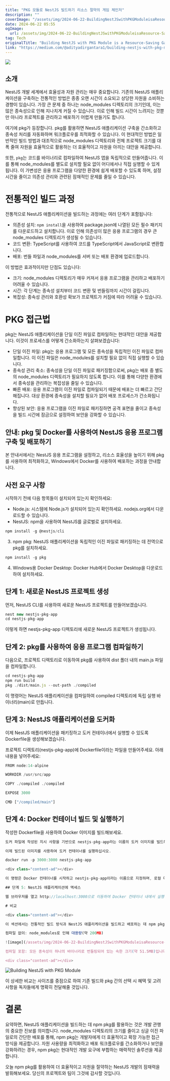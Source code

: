 ```yaml
---
title: "PKG 모듈로 NestJS 빌드하기 리소스 절약의 게임 체인저"
description: ""
coverImage: "/assets/img/2024-06-22-BuildingNestJSwithPKGModuleisaResource-SavingGameChanger_0.png"
date: 2024-06-22 05:55
ogImage: 
  url: /assets/img/2024-06-22-BuildingNestJSwithPKGModuleisaResource-SavingGameChanger_0.png
tag: Tech
originalTitle: "Building NestJS with PKG Module is a Resource-Saving Game Changer"
link: "https://medium.com/@adityadirgantara1/building-nestjs-with-pkg-module-is-a-resource-saving-game-changer-8674226c0fd4"
---
```



<img src="/assets/img/2024-06-22-BuildingNestJSwithPKGModuleisaResource-SavingGameChanger_0.png" />

## 소개

NestJS 개발 세계에서 효율성과 자원 관리는 매우 중요합니다. 기존의 NestJS 애플리케이션을 구축하는 전통적인 방법은 종종 오랜 시간이 소요되고 상당한 자원을 소비하는 경향이 있습니다. 가장 큰 문제 중 하나는 node_modules 디렉토리의 크기인데, 이는 많은 종속성으로 인해 지나치게 커질 수 있습니다. 이로 인해 빌드 시간이 느려지는 것뿐만 아니라 프로젝트를 관리하고 배포하기 어렵게 만들기도 합니다.

여기에 pkg가 등장합니다. pkg를 활용하면 NestJS 애플리케이션 구축을 간소화하고 종속성 처리를 자동화하며 워크플로우를 최적화할 수 있습니다. 이 현대적인 방법은 일반적인 빌드 방법과 대조적으로 node_modules 디렉토리와 전체 프로젝트 크기를 대폭 줄여 자원을 효율적으로 활용하는 더 효율적이고 자원을 아끼는 대안을 제공합니다.

<div class="content-ad"></div>

또한, `pkg`는 코드를 바이너리로 컴파일하여 NestJS 앱을 독립적으로 만들어줍니다. 이를 통해 node_modules를 별도로 설치할 필요 없이 어디에서나 직접 실행할 수 있게 됩니다. 이 가변성은 응용 프로그램을 다양한 환경에 쉽게 배포할 수 있도록 하며, 설정 시간을 줄이고 의존성 관리와 관련된 잠재적인 문제를 줄일 수 있습니다.

# 전통적인 빌드 과정

전통적으로 NestJS 애플리케이션을 빌드하는 과정에는 여러 단계가 포함됩니다:

- 의존성 설치: `npm install`을 사용하여 package.json에 나열된 모든 필수 패키지를 다운로드하고 설치합니다. 이로 인해 의존성이 많은 응용 프로그램의 경우 큰 node_modules 디렉토리가 생성될 수 있습니다.
- 코드 변환: TypeScript를 사용하여 코드를 TypeScript에서 JavaScript로 변환합니다.
- 배포: 번들 파일과 node_modules를 서버 또는 배포 환경에 업로드합니다.

<div class="content-ad"></div>

이 방법은 효과적이지만 단점도 있습니다:

- 크기: node_modules 디렉토리가 매우 커져서 응용 프로그램을 관리하고 배포하기 어려울 수 있습니다.
- 시간: 각 단계는 종속성 설치부터 코드 변환 및 번들링까지 시간이 걸립니다.
- 복잡성: 종속성 관리와 호환성 확보가 프로젝트가 커짐에 따라 어려울 수 있습니다.

# PKG 접근법

pkg는 NestJS 애플리케이션을 단일 이진 파일로 컴파일하는 현대적인 대안을 제공합니다. 이것이 프로세스를 어떻게 간소화하는지 살펴보겠습니다:

<div class="content-ad"></div>

- 단일 이진 파일: pkg는 응용 프로그램 및 모든 종속성을 독립적인 이진 파일로 컴파일합니다. 이 이진 파일은 node_modules를 설치할 필요 없이 직접 실행할 수 있습니다.
- 종속성 관리 축소: 종속성을 단일 이진 파일로 패키징함으로써, pkg는 배포 중 별도의 node_modules 디렉토리가 필요하지 않도록 합니다. 이를 통해 다양한 환경에서 종속성을 관리하는 복잡성을 줄일 수 있습니다.
- 빠른 배포: 응용 프로그램이 이진 파일로 컴파일되기 때문에 배포는 더 빠르고 간단해집니다. 대상 환경에 종속성을 설치할 필요가 없어 배포 프로세스가 간소화됩니다.
- 향상된 보안: 응용 프로그램을 이진 파일로 패키징하면 공격 표면을 줄이고 종속성을 빌드 시간에 잠금으로 설정하여 보안을 강화할 수 있습니다.

## 안내: pkg 및 Docker를 사용하여 NestJS 응용 프로그램 구축 및 배포하기

본 안내서에서는 NestJS 응용 프로그램을 설정하고, 리소스 효율성을 높이기 위해 pkg를 사용하여 최적화하고, Windows에서 Docker를 사용하여 배포하는 과정을 안내합니다.

## 사전 요구 사항

<div class="content-ad"></div>

시작하기 전에 다음 항목들이 설치되어 있는지 확인하세요:

- Node.js: 시스템에 Node.js가 설치되어 있는지 확인하세요. nodejs.org에서 다운로드할 수 있습니다.
- NestJS: npm을 사용하여 NestJS를 글로벌로 설치하세요.

```js
npm install -g @nestjs/cli
```

3. npm pkg: NestJS 애플리케이션을 독립적인 이진 파일로 패키징하는 데 전역으로 pkg를 설치하세요.

<div class="content-ad"></div>

```js
npm install -g pkg
```

4. Windows용 Docker Desktop: Docker Hub에서 Docker Desktop을 다운로드하여 설치하세요.

## 단계 1: 새로운 NestJS 프로젝트 생성

먼저, NestJS CLI를 사용하여 새로운 NestJS 프로젝트를 만들어보겠습니다.

<div class="content-ad"></div>

```js
nest new nestjs-pkg-app
cd nestjs-pkg-app
```

이렇게 하면 nestjs-pkg-app 디렉토리에 새로운 NestJS 프로젝트가 생성됩니다.

## 단계 2: pkg를 사용하여 응용 프로그램 컴파일하기

다음으로, 프로젝트 디렉토리로 이동하여 pkg를 사용하여 dist 폴더 내의 main.js 파일을 컴파일합니다.

<div class="content-ad"></div>

```js
cd nestjs-pkg-app
npm run build
pkg ./dist/main.js --out-path ./compiled
```

이 명령어는 NestJS 애플리케이션을 컴파일하여 compiled 디렉토리에 독립 실행 바이너리(main)로 만듭니다.

## 단계 3: NestJS 애플리케이션을 도커화

이제 NestJS 애플리케이션을 패키징하고 도커 컨테이너에서 실행할 수 있도록 Dockerfile을 생성해보겠습니다.

<div class="content-ad"></div>

프로젝트 디렉토리(nestjs-pkg-app)에 Dockerfile이라는 파일을 만들어주세요. 아래 내용을 넣어주세요:

```js
FROM node:14-alpine

WORKDIR /usr/src/app

COPY ./compiled ./compiled

EXPOSE 3000

CMD ["/compiled/main"]
```

## 단계 4: Docker 컨테이너 빌드 및 실행하기

작성한 Dockerfile을 사용하여 Docker 이미지를 빌드해보세요.

<div class="content-ad"></div>

```js
도커 파일에 작성된 지시 사항을 기반으로 nestjs-pkg-app라는 이름의 도커 이미지를 빌드하는 명령어입니다.

이제 빌드된 이미지를 사용하여 도커 컨테이너를 실행하십시오.

docker run -p 3000:3000 nestjs-pkg-app

<div class="content-ad"></div>

이 명령은 Docker 컨테이너를 시작하고 nestjs-pkg-app이라는 이름으로 지정하며, 로컬 머신의 포트 3000을 컨테이너 내부의 포트 3000에 매핑합니다.

## 단계 5: NestJS 애플리케이션에 액세스

웹 브라우저를 열고 http://localhost:3000으로 이동하여 Docker 컨테이너 내에서 실행 중인 NestJS 애플리케이션에 액세스하세요.

# 비교

<div class="content-ad"></div>

이 섹션에서는 전통적인 빌드 방식과 NestJS 애플리케이션을 빌드하고 배포하는 데 npm pkg를 사용하는 방법을 비교해보겠습니다.

컴파일 없이: node_modules로 인해 대용량(약 200MB)

![image](/assets/img/2024-06-22-BuildingNestJSwithPKGModuleisaResource-SavingGameChanger_1.png)

컴파일 포함: 모든 종속성이 하나의 바이너리로 번들링되어 있는 속한 크기(약 51.5MB)입니다.

<div class="content-ad"></div>

```
![Building NestJS with PKG Module](/assets/img/2024-06-22-BuildingNestJSwithPKGModuleisaResource-SavingGameChanger_2.png)

이 상세한 비교는 사이즈를 중점으로 하여 기존 빌드와 pkg 간의 선택 시 혜택 및 고려 사항을 독자들에게 명확히 전달해줄 것입니다.

# 결론

요약하면, NestJS 애플리케이션을 빌드하는 데 npm pkg를 활용하는 것은 개발 관행의 중요한 진보를 의미합니다. node_modules 디렉토리의 크기를 줄이고 싱글 이진 파일로의 간단한 배포를 통해, npm pkg는 개발자에게 더 효율적이고 확장 가능한 접근 방식을 제공합니다. 자원 사용량을 최적화하고 배포 워크플로우를 간소화하거나 보안을 강화하려는 경우, npm pkg는 현대적인 개발 요구에 부합하는 매력적인 솔루션을 제공합니다.


<div class="content-ad"></div>

오늘 npm pkg를 활용하여 더 효율적이고 자원을 절약하는 NestJS 개발의 잠재력을 발휘해보세요. 당신의 프로젝트와 팀이 그것에 감사할 것입니다.